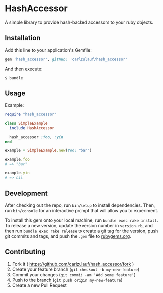 # HashAccessor

A simple library to provide hash-backed accessors to your ruby objects.

## Installation

Add this line to your application's Gemfile:

```ruby
gem 'hash_accessor', github: 'carlzulauf/hash_accessor'
```

And then execute:

    $ bundle

## Usage

Example:

```ruby
require "hash_accessor"

class SimpleExample
  include HashAccessor

  hash_accessor :foo, :yin
end

example = SimpleExample.new(foo: "bar")

example.foo
# => "bar"

example.yin
# => nil
```

## Development

After checking out the repo, run `bin/setup` to install dependencies. Then, run `bin/console` for an interactive prompt that will allow you to experiment.

To install this gem onto your local machine, run `bundle exec rake install`. To release a new version, update the version number in `version.rb`, and then run `bundle exec rake release` to create a git tag for the version, push git commits and tags, and push the `.gem` file to [rubygems.org](https://rubygems.org).

## Contributing

1. Fork it ( https://github.com/carlzulauf/hash_accessor/fork )
2. Create your feature branch (`git checkout -b my-new-feature`)
3. Commit your changes (`git commit -am 'Add some feature'`)
4. Push to the branch (`git push origin my-new-feature`)
5. Create a new Pull Request

